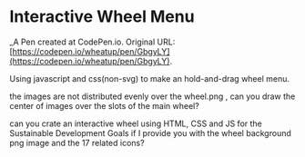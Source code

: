 # Interactive Wheel Menu
 _A Pen created at CodePen.io. Original URL: [https://codepen.io/wheatup/pen/GbgyLY](https://codepen.io/wheatup/pen/GbgyLY).

 Using javascript and css(non-svg) to make an hold-and-drag wheel menu.


 the images are not distributed evenly over the wheel.png , can you draw the center of images over the slots of the main wheel?


 can you crate an interactive wheel using HTML, CSS and JS  for the Sustainable Development Goals if I provide you with the wheel background png image and the 17 related icons?
